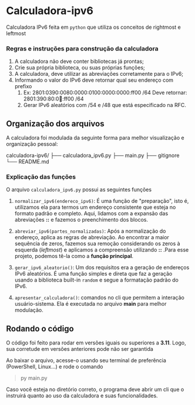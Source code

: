 # Calculadora-ipv6
Calculadora IPv6 feita em `python` que utiliza os conceitos de rightmost e leftmost 

### Regras e instruções para construção da calculadora 
1. A calculadora não deve conter bibliotecas já prontas;
2. Crie sua própria biblioteca, ou suas próprias funções;
3. A calculadora, deve utilizar as abreviações corretamente para o IPv6;
4. Informando o valor do IPv6 deve retornar qual seu endereço com prefixo
    1. Ex: 2801:0390:0080:0000:0100:0000:0000:ff00 /64
    Deve retornar: 2801:390:80:0:100::ff00 /64
    2. Gerar IPv6 aleatórios com /54 e /48 que está especificado na RFC.

## Organização dos arquivos
A calculadora foi modulada da seguinte forma para melhor visualização e organização pessoal:

calculadora-ipv6/
├── calculadora_ipv6.py
├── main.py
├── gitignore
└── README.md

### Explicação das funções
O arquivo `calculadora_ipv6.py` possui as seguintes funções

1. `normalizar_ipv6(endereco_ipv6)`: É uma função de "preparação", isto é, utilizamos ela para termos um endereço consistente que esteja no formato padrão e completo. Aqui, lidamos com a expansão das abreviações **::** e fazemos o preenchimento dos blocos.

2. ``abreviar_ipv6(partes_normalizadas)``: Após a normalização do endereço, aplica as regras de abreviação. Ao encontrar a maior sequência de zeros, fazemos sua remoção considerando os zeros à esquerda (*leftmost*) e aplicamos a compreensão utilizando **::** .Para esse projeto, podemos tê-la como a **função principal**.

3. ``gerar_ipv6_aleatorio()``: Um dos requisitos era a geração de endereços IPv6 aleatórios. É uma função simples e direta que faz a geração usando a biblioteca built-in `random` e segue a formatação padrão do IPv6.

4. `apresentar_calculadora()`: comandos no cli que permitem a interação usuário-sistema. Ela é executada no arquivo **main** para melhor modulação. 

## Rodando o código
O código foi feito para rodar em versões iguais ou superiores a **3.11**. Logo, sua corretude em versões anteriores pode não ser garantida 

Ao baixar o arquivo, acesse-o usando seu terminal de preferência (PowerShell, Linux...) e rode o comando 

> py main.py

Caso você esteja no diretório correto, o programa deve abrir um cli que o instruirá quanto ao uso da calculadora e suas funcionalidades.



